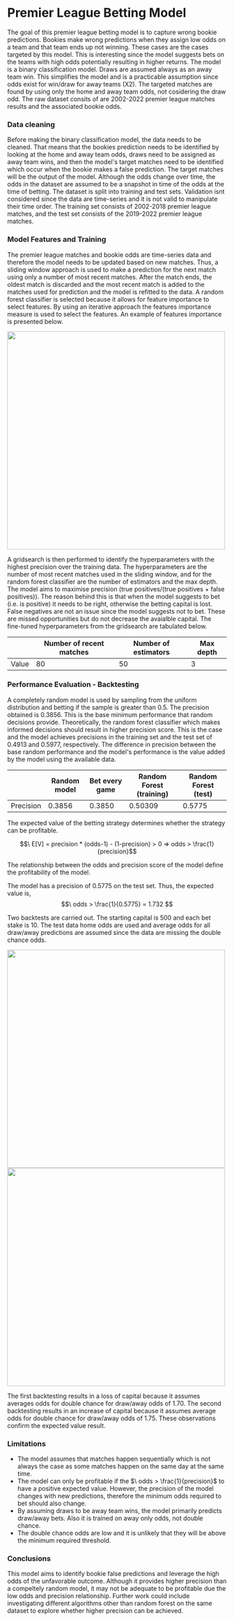 # Premier League Betting Model

The goal of this premier league betting model is to capture wrong bookie predictions. Bookies make wrong predictions when they assign low odds on a team and that team ends up not winning.
These cases are the cases targeted by this model. This is interesting since the model suggests bets on the teams with high odds potentially resulting in higher returns. The model is a binary classification model. Draws are assumed always as an away team win. This simplifies the model and is a practicable assumption since odds exist for win/draw for away teams (X2). The targeted matches are found by using only the home and away team odds, not cosidering the draw odd. The raw dataset consits of are 2002-2022 premier league matches results and the associated bookie odds.

### Data cleaning

Before making the binary classification model, the data needs to be cleaned. That means that the bookies prediction needs to be identified by looking at the home and away team odds, draws need to be assigned as away team wins,
and then the model's target matches need to be identified which occur when the bookie makes a false prediction. The target matches will be the output of the model. Although the odds change over time, the odds in the dataset are assumed to be a snapshot in time of the odds at the time of betting. 
The dataset is split into training and test sets. Validation isnt considered since the data are time-series and it is not valid to manipulate their time order. The training set consists of 2002-2018 premier league matches, and the test set consists of the 2019-2022 premier league matches.

### Model Features and Training
The premier league matches and bookie odds are time-series data and therefore the model needs to be updated based on new matches. Thus, a sliding window approach is used to make a prediction for the next match using only a number of most recent matches. After the match ends, the oldest match is discarded and the most recent match is added to the matches used for prediction and the model is refitted to the data. A random forest classifier is selected because it allows for feature importance to select features. By using an iterative approach the features importance measure is used to select the features. An example of features importance is presented below.

<img src="https://github.com/alexkarakozis/Premier-League-Betting-Model/assets/69156399/0af7fafc-a88f-4ec8-902a-41a64a175cd3" width=500/>

A gridsearch is then performed to identify the hyperparameters with the highest precision over the training data. The hyperparameters are the number of most recent matches used in the sliding window, and for the random forest classifier are the number of estimators and the max depth. The model aims to maximise precision (true positives/(true positives + false positives)). The reason behind this is that when the model suggests to bet (i.e. is positive) it needs to be right, otherwise the betting capital is lost. False negatives are not an issue since the model suggests not to bet. These are missed opportunities but do not decrease the avaialble capital. The fine-tuned hyperparameters from the gridsearch are tabulated below.

|           | Number of recent matches | Number of estimators | Max depth                | 
| --------- | -------------------------| ---------------------| -------------------------| 
| Value     | 80                       | 50                   |  3                       |


### Performance Evaluation - Backtesting

 A completely random model is used by sampling from the uniform distribution and betting if the sample is greater than 0.5. The precision obtained is 0.3856. This is the base minimum performance that random decisions provide. Theoretically, the random forest classifier which makes informed decisions should result in higher precision score. This is the case and the model achieves precisions in the training set and the test set of 0.4913 and 0.5977, respectively. The difference in precision between the base random performance and the model's performance is the value added by the model using the available data. 

 

|           | Random model | Bet every game   | Random Forest (training) | Random Forest (test) |
| --------- | -------------| ---------------- | -------------------------| -------------------- |
| Precision | 0.3856       | 0.3850           |  0.50309                 | 0.5775               |


The expected value of the betting strategy determines whether the strategy can be profitable.

$$\ E[V] = precision * (odds-1) - (1-precision) > 0 => odds > \frac{1}{precision}$$

The relationship between the odds and precision score of the model define the profitability of the model.

The model has a precision of 0.5775 on the test set. Thus, the expected value is,
$$\ odds > \frac{1}{0.5775} = 1.732 $$

Two backtests are carried out. The starting capital is 500 and each bet stake is 10. The test data home odds are used and average odds for all draw/away predictions are assumed since the data are missing the double chance odds.

<img src="https://github.com/alexkarakozis/Premier-League-Betting-Model/assets/69156399/82e605ea-184b-490a-9c54-f130d8622f12" width=500/>

<img src="https://github.com/alexkarakozis/Premier-League-Betting-Model/assets/69156399/c29121ff-777e-4723-b80b-7e20cad355e9" width=500/>

The first backtesting results in a loss of capital because it assumes averages odds for double chance for draw/away odds of 1.70. 
The second backtesting results in an increase of capital because it assumes average odds for double chance for draw/away odds of 1.75.
These observations confirm the expected value result.

### Limitations
- The model assumes that matches happen sequentially which is not always the case as some matches happen on the same day at the same time.
- The model can only be profitable if the $\ odds > \frac{1}{precision}$ to have a positive expected value. However, the precision of the model changes with new predictions, therefore the minimum odds required to bet should also change.
- By assuming draws to be away team wins, the model primarily predicts draw/away bets. Also it is trained on away only odds, not double chance.
- The double chance odds are low and it is unlikely that they will be above the minimum required threshold.


### Conclusions
This model aims to identify bookie false predictions and leverage the high odds of the unfavorable outcome. Although it provides higher precision than a compeltely random model, it may not be adequate to be profitable due the low odds and precision relationship. Further work could include investigating different algorithms other than random forest on the same dataset to explore whether higher precision can be achieved. 


